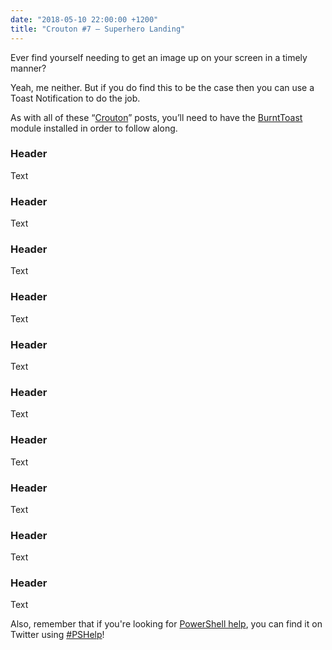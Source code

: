 ```yaml
---
date: "2018-05-10 22:00:00 +1200"
title: "Crouton #7 – Superhero Landing"
---
```


Ever find yourself needing to get an image up on your screen in a timely manner?

Yeah, me neither. But if you do find this to be the case then you can use a
Toast Notification to do the job.

As with all of these “[Crouton](https://king.geek.nz/tags/#crouton)” posts,
you’ll need to have the
[BurntToast](https://www.powershellgallery.com/packages/BurntToast) module
installed in order to follow along.

### Header

Text

### Header

Text

### Header

Text

### Header

Text

### Header

Text

### Header

Text

### Header

Text

### Header

Text

### Header

Text

### Header

Text

Also, remember that if you're looking for [PowerShell
help](https://king.geek.nz/2018/03/20/pshelp-twitter/), you can find it on
Twitter using
[\#PSHelp](https://twitter.com/search?f=tweets&vertical=default&q=%23pshelp&src=typd)!
